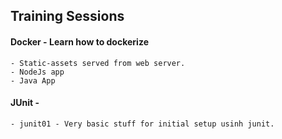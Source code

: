 ## Training Sessions

#### Docker - Learn how to dockerize 
    - Static-assets served from web server.
    - NodeJs app
    - Java App

#### JUnit - 
    - junit01 - Very basic stuff for initial setup usinh junit.
